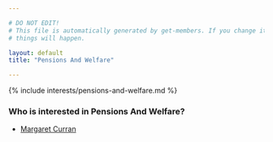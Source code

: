 ```yaml
---

# DO NOT EDIT!
# This file is automatically generated by get-members. If you change it, bad
# things will happen.

layout: default
title: "Pensions And Welfare"

---
```


{% include interests/pensions-and-welfare.md %}

### Who is interested in Pensions And Welfare?


* [Margaret Curran](/members/margaret-curran.html)
